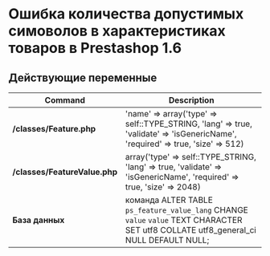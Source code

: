 Ошибка количества допустимых симоволов в характеристиках товаров в Prestashop 1.6
============

Действующие переменные
-------

| Command | Description |
| --- | --- |
| **/classes/Feature.php** | 'name' => array('type' => self::TYPE_STRING, 'lang' => true, 'validate' => 'isGenericName', 'required' => true, 'size' => 512) |
| **/classes/FeatureValue.php** | array('type' => self::TYPE_STRING, 'lang' => true, 'validate' => 'isGenericName', 'required' => true, 'size' => 2048) |
| **База данных** | команда ALTER TABLE `ps_feature_value_lang` CHANGE `value` `value` TEXT CHARACTER SET utf8 COLLATE utf8_general_ci NULL DEFAULT NULL; |
